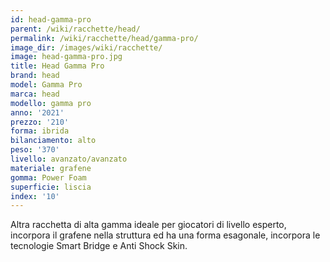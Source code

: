 ```yaml
---
id: head-gamma-pro
parent: /wiki/racchette/head/
permalink: /wiki/racchette/head/gamma-pro/
image_dir: /images/wiki/racchette/
image: head-gamma-pro.jpg
title: Head Gamma Pro
brand: head
model: Gamma Pro
marca: head
modello: gamma pro
anno: '2021'
prezzo: '210'
forma: ibrida
bilanciamento: alto
peso: '370'
livello: avanzato/avanzato
materiale: grafene
gomma: Power Foam
superficie: liscia
index: '10'
---
```

Altra racchetta di alta gamma ideale per giocatori di livello esperto, incorpora il grafene nella struttura ed ha una forma esagonale, incorpora le tecnologie Smart Bridge e Anti Shock Skin.